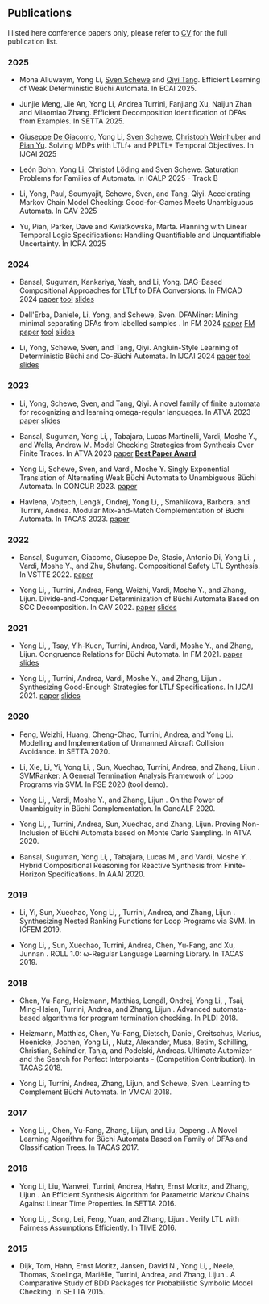 ## Publications
I listed here conference papers only, please refer to [CV](pdf/cv.pdf) for the full publication list.

### 2025
- Mona Alluwaym, Yong Li, [Sven Schewe](https://www.csc.liv.ac.uk/~sven/) and [Qiyi Tang](https://sites.google.com/view/qiyitang/publications). Efficient Learning of Weak Deterministic Büchi Automata. In ECAI 2025.

- Junjie Meng, Jie An, Yong Li, Andrea Turrini, Fanjiang Xu, Naijun Zhan and Miaomiao Zhang. Efficient Decomposition Identification of DFAs from Examples. In SETTA 2025.

- [Giuseppe De Giacomo](https://www.cs.ox.ac.uk/people/giuseppe.degiacomo/), Yong Li, [Sven Schewe](https://www.csc.liv.ac.uk/~sven/), [Christoph Weinhuber](https://weinhuber.github.io/) and [Pian Yu](https://sites.google.com/view/pian-yu/home). Solving MDPs with LTLf+ and PPLTL+ Temporal Objectives. In IJCAI 2025

- León Bohn, Yong Li, Christof Löding and Sven Schewe. Saturation Problems for Families of Automata. In ICALP 2025 - Track B

- Li, Yong, Paul, Soumyajit, Schewe, Sven, and Tang, Qiyi. Accelerating Markov Chain Model Checking: Good-for-Games Meets Unambiguous Automata. In CAV 2025

- Yu, Pian, Parker, Dave and Kwiatkowska, Marta. Planning with Linear Temporal Logic Specifications: Handling Quantifiable and Unquantifiable Uncertainty. In ICRA 2025

### 2024

- Bansal, Suguman, Kankariya, Yash, and Li, Yong. DAG-Based Compositional Approaches for LTLf to
DFA Conversions. In FMCAD 2024 [paper](https://repositum.tuwien.at/handle/20.500.12708/200795) [tool](https://github.com/suguman-lab/lisa2) [slides](pdf/FMCAD24.pptx)

- Dell'Erba, Daniele, Li, Yong, and Schewe, Sven. DFAMiner: Mining minimal separating DFAs from labelled samples
. In FM 2024 [paper](https://arxiv.org/abs/2405.18871) [FM paper](pdf/FM2024.pdf) [tool](https://github.com/liyong31/DFAMiner) [slides](pdf/FM24.pptx)

- Li, Yong, Schewe, Sven, and Tang, Qiyi. Angluin-Style Learning of Deterministic Büchi and Co-Büchi Automata. In IJCAI 2024
[paper](pdf/IJCAI24.pdf) [tool](https://github.com/iscas-tis/roll-library) [slides](pdf/IJCAI24.pptx)

### 2023

- Li, Yong, Schewe, Sven, and Tang, Qiyi. A novel family of finite automata for recognizing and learning omega-regular languages. In ATVA 2023
[paper](pdf/LimitFDFA.pdf) [slides](pdf/ATVA23b.pdf)

- Bansal, Suguman, Yong Li, , Tabajara, Lucas Martinelli, Vardi, Moshe Y., and Wells, Andrew M.
Model Checking Strategies from Synthesis Over Finite Traces. In ATVA 2023 [paper](pdf/ATVA2023a.pdf) [**Best Paper Award**](pdf/bestpaperATVA.pdf)

- Yong Li, Schewe, Sven, and Vardi, Moshe Y. Singly Exponential Translation of Alternating Weak Büchi Automata to Unambiguous Büchi Automata. In CONCUR 2023. [paper](pdf/CONCUR2023.pdf)

- Havlena, Vojtech, Lengál, Ondrej, Yong Li, , Smahlı́ková, Barbora, and Turrini, Andrea. Modular Mix-and-Match Complementation of Büchi Automata. In TACAS 2023. [paper](pdf/TACAS23.pdf)


### 2022

- Bansal, Suguman, Giacomo, Giuseppe De, Stasio, Antonio Di, Yong Li, , Vardi, Moshe Y., and Zhu, Shufang. Compositional Safety LTL Synthesis. In VSTTE 2022. [paper](pdf/VSTTE22.pdf)

- Yong Li, , Turrini, Andrea, Feng, Weizhi, Vardi, Moshe Y., and Zhang, Lijun. Divide-and-Conquer Determinization of Büchi Automata Based on SCC Decomposition. In CAV 2022. [paper](pdf/CAV2022.pdf) [slides](pdf/CAV-talk.pdf)

### 2021

- Yong Li, , Tsay, Yih-Kuen, Turrini, Andrea, Vardi, Moshe Y., and Zhang, Lijun. Congruence Relations for Büchi Automata. In FM 2021. [paper](pdf/FM2021.pdf) [slides](pdf/FM2021.pptx)

- Yong Li, , Turrini, Andrea, Vardi, Moshe Y., and Zhang, Lijun
. Synthesizing Good-Enough Strategies for LTLf Specifications. In IJCAI 2021. [paper](pdf/IJCAI21-LiTVZ.pdf) [slides](pdf/IJCAI21.pptx)

### 2020

- Feng, Weizhi, Huang, Cheng-Chao, Turrini, Andrea, and Yong Li. Modelling and Implementation of Unmanned Aircraft Collision Avoidance. In SETTA 2020. 

- Li, Xie, Li, Yi, Yong Li, , Sun, Xuechao, Turrini, Andrea, and Zhang, Lijun
. SVMRanker: A General Termination Analysis Framework of Loop Programs via SVM. In FSE 2020 (tool demo).

- Yong Li, , Vardi, Moshe Y., and Zhang, Lijun
. On the Power of Unambiguity in Büchi Complementation. In GandALF 2020.

- Yong Li, , Turrini, Andrea, Sun, Xuechao, and Zhang, Lijun. Proving Non-Inclusion of Büchi Automata based on Monte Carlo Sampling. In ATVA 2020.

- Bansal, Suguman, Yong Li, , Tabajara, Lucas M., and Vardi, Moshe Y.
. Hybrid Compositional Reasoning for Reactive Synthesis from Finite-Horizon Specifications. In AAAI 2020.

### 2019

- Li, Yi, Sun, Xuechao, Yong Li, , Turrini, Andrea, and Zhang, Lijun
. Synthesizing Nested Ranking Functions for Loop Programs via SVM. In ICFEM 2019.

- Yong Li, , Sun, Xuechao, Turrini, Andrea, Chen, Yu-Fang, and Xu, Junnan
. ROLL 1.0: ω-Regular Language Learning Library. In TACAS 2019.

### 2018
- Chen, Yu-Fang, Heizmann, Matthias, Lengál, Ondrej, Yong Li, , Tsai, Ming-Hsien, Turrini, Andrea, and Zhang, Lijun
. Advanced automata-based algorithms for program termination checking. In PLDI 2018.

- Heizmann, Matthias, Chen, Yu-Fang, Dietsch, Daniel, Greitschus, Marius, Hoenicke, Jochen, Yong Li, , Nutz, Alexander, Musa, Betim, Schilling, Christian, Schindler, Tanja, and Podelski, Andreas. Ultimate Automizer and the Search for Perfect Interpolants - (Competition Contribution).
In TACAS 2018.

- Yong Li, Turrini, Andrea, Zhang, Lijun, and Schewe, Sven. Learning to Complement Büchi Automata. In VMCAI 2018.

### 2017

- Yong Li, , Chen, Yu-Fang, Zhang, Lijun, and Liu, Depeng
. A Novel Learning Algorithm for Büchi Automata Based on Family of DFAs and Classification Trees. In TACAS 2017.

### 2016

- Yong Li, Liu, Wanwei, Turrini, Andrea, Hahn, Ernst Moritz, and Zhang, Lijun
. An Efficient Synthesis Algorithm for Parametric Markov Chains Against Linear Time Properties. In SETTA 2016.

- Yong Li, , Song, Lei, Feng, Yuan, and Zhang, Lijun
. Verify LTL with Fairness Assumptions Efficiently. In TIME 2016.

### 2015

- Dijk, Tom, Hahn, Ernst Moritz, Jansen, David N., Yong Li, , Neele, Thomas, Stoelinga, Mariëlle, Turrini, Andrea, and Zhang, Lijun
. A Comparative Study of BDD Packages for Probabilistic Symbolic Model Checking. In SETTA 2015.














